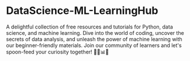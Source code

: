 # DataScience-ML-LearningHub
A delightful collection of free resources and tutorials for Python, data science, and machine learning. Dive into the world of coding, uncover the secrets of data analysis, and unleash the power of machine learning with our beginner-friendly materials. Join our community of learners and let's spoon-feed your curiosity together! 🥄🐍📊🤖

